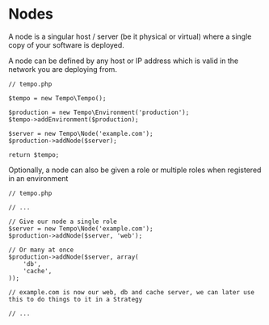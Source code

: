 # Nodes

A node is a singular host / server (be it physical or virtual) where a single copy of your software is deployed.

A node can be defined by any host or IP address which is valid in the network you are deploying from.

    // tempo.php

    $tempo = new Tempo\Tempo();

    $production = new Tempo\Environment('production');
    $tempo->addEnvironment($production);

    $server = new Tempo\Node('example.com');
    $production->addNode($server);

    return $tempo;


Optionally, a node can also be given a role or multiple roles when registered in an environment

    // tempo.php

    // ...

    // Give our node a single role
    $server = new Tempo\Node('example.com');
    $production->addNode($server, 'web');

    // Or many at once
    $production->addNode($server, array(
        'db',
        'cache',
    ));

    // example.com is now our web, db and cache server, we can later use this to do things to it in a Strategy

    // ...